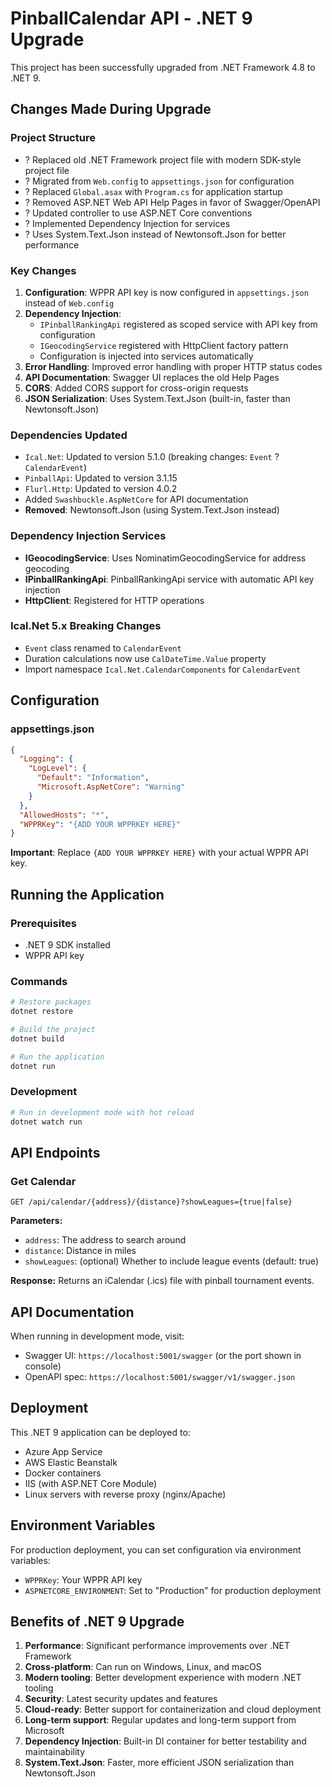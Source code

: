 # PinballCalendar API - .NET 9 Upgrade

This project has been successfully upgraded from .NET Framework 4.8 to .NET 9.

## Changes Made During Upgrade

### Project Structure
- ? Replaced old .NET Framework project file with modern SDK-style project file
- ? Migrated from `Web.config` to `appsettings.json` for configuration
- ? Replaced `Global.asax` with `Program.cs` for application startup
- ? Removed ASP.NET Web API Help Pages in favor of Swagger/OpenAPI
- ? Updated controller to use ASP.NET Core conventions
- ? Implemented Dependency Injection for services
- ? Uses System.Text.Json instead of Newtonsoft.Json for better performance

### Key Changes
1. **Configuration**: WPPR API key is now configured in `appsettings.json` instead of `Web.config`
2. **Dependency Injection**: 
   - `IPinballRankingApi` registered as scoped service with API key from configuration
   - `IGeocodingService` registered with HttpClient factory pattern
   - Configuration is injected into services automatically
3. **Error Handling**: Improved error handling with proper HTTP status codes
4. **API Documentation**: Swagger UI replaces the old Help Pages
5. **CORS**: Added CORS support for cross-origin requests
6. **JSON Serialization**: Uses System.Text.Json (built-in, faster than Newtonsoft.Json)

### Dependencies Updated
- `Ical.Net`: Updated to version 5.1.0 (breaking changes: `Event` ? `CalendarEvent`)
- `PinballApi`: Updated to version 3.1.15
- `Flurl.Http`: Updated to version 4.0.2
- Added `Swashbuckle.AspNetCore` for API documentation
- **Removed**: Newtonsoft.Json (using System.Text.Json instead)

### Dependency Injection Services
- **IGeocodingService**: Uses NominatimGeocodingService for address geocoding
- **IPinballRankingApi**: PinballRankingApi service with automatic API key injection
- **HttpClient**: Registered for HTTP operations

### Ical.Net 5.x Breaking Changes
- `Event` class renamed to `CalendarEvent`
- Duration calculations now use `CalDateTime.Value` property
- Import namespace `Ical.Net.CalendarComponents` for `CalendarEvent`

## Configuration

### appsettings.json
```json
{
  "Logging": {
    "LogLevel": {
      "Default": "Information",
      "Microsoft.AspNetCore": "Warning"
    }
  },
  "AllowedHosts": "*",
  "WPPRKey": "{ADD YOUR WPPRKEY HERE}"
}
```

**Important**: Replace `{ADD YOUR WPPRKEY HERE}` with your actual WPPR API key.

## Running the Application

### Prerequisites
- .NET 9 SDK installed
- WPPR API key

### Commands
```bash
# Restore packages
dotnet restore

# Build the project
dotnet build

# Run the application
dotnet run
```

### Development
```bash
# Run in development mode with hot reload
dotnet watch run
```

## API Endpoints

### Get Calendar
```
GET /api/calendar/{address}/{distance}?showLeagues={true|false}
```

**Parameters:**
- `address`: The address to search around
- `distance`: Distance in miles
- `showLeagues`: (optional) Whether to include league events (default: true)

**Response:** Returns an iCalendar (.ics) file with pinball tournament events.

## API Documentation

When running in development mode, visit:
- Swagger UI: `https://localhost:5001/swagger` (or the port shown in console)
- OpenAPI spec: `https://localhost:5001/swagger/v1/swagger.json`

## Deployment

This .NET 9 application can be deployed to:
- Azure App Service
- AWS Elastic Beanstalk
- Docker containers
- IIS (with ASP.NET Core Module)
- Linux servers with reverse proxy (nginx/Apache)

## Environment Variables

For production deployment, you can set configuration via environment variables:
- `WPPRKey`: Your WPPR API key
- `ASPNETCORE_ENVIRONMENT`: Set to "Production" for production deployment

## Benefits of .NET 9 Upgrade

1. **Performance**: Significant performance improvements over .NET Framework
2. **Cross-platform**: Can run on Windows, Linux, and macOS
3. **Modern tooling**: Better development experience with modern .NET tooling
4. **Security**: Latest security updates and features
5. **Cloud-ready**: Better support for containerization and cloud deployment
6. **Long-term support**: Regular updates and long-term support from Microsoft
7. **Dependency Injection**: Built-in DI container for better testability and maintainability
8. **System.Text.Json**: Faster, more efficient JSON serialization than Newtonsoft.Json